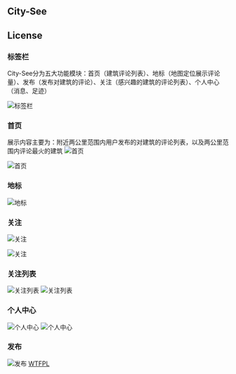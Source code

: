 ## City-See
## License
### 标签栏
City-See分为五大功能模块：首页（建筑评论列表）、地标（地图定位展示评论量）、发布（发布对建筑的评论）、关注（感兴趣的建筑的评论列表）、个人中心（消息、足迹）

![标签栏](https://raw.githubusercontent.com/git-hacker/City-See/master/Product/%E5%8E%9F%E5%9E%8B%E5%9B%BE/%E6%A0%87%E7%AD%BE%E6%A0%8F.png)
### 首页
展示内容主要为：附近两公里范围内用户发布的对建筑的评论列表，以及两公里范围内评论最火的建筑
![首页](https://raw.githubusercontent.com/git-hacker/City-See/master/Product/%E5%8E%9F%E5%9E%8B%E5%9B%BE/%E9%A6%96%E9%A1%B5.png)

![首页](https://raw.githubusercontent.com/git-hacker/City-See/master/Product/%E8%AE%BE%E8%AE%A1%E5%9B%BE/%E9%A6%96%E9%A1%B5.png)
### 地标
![地标](https://raw.githubusercontent.com/git-hacker/City-See/master/Product/%E5%8E%9F%E5%9E%8B%E5%9B%BE/%E5%9C%B0%E6%A0%87.png)
### 关注
![关注](https://raw.githubusercontent.com/git-hacker/City-See/master/Product/%E5%8E%9F%E5%9E%8B%E5%9B%BE/%E5%85%B3%E6%B3%A8.png)

![关注](https://raw.githubusercontent.com/git-hacker/City-See/master/Product/%E8%AE%BE%E8%AE%A1%E5%9B%BE/%E5%85%B3%E6%B3%A8.png)
### 关注列表
![关注列表](https://raw.githubusercontent.com/git-hacker/City-See/master/Product/%E5%8E%9F%E5%9E%8B%E5%9B%BE/%E5%85%B3%E6%B3%A8%E5%88%97%E8%A1%A8.png)
![关注列表](https://raw.githubusercontent.com/git-hacker/City-See/master/Product/%E8%AE%BE%E8%AE%A1%E5%9B%BE/%E5%85%B3%E6%B3%A8%E5%88%97%E8%A1%A8.png)
### 个人中心
![个人中心](https://raw.githubusercontent.com/git-hacker/City-See/master/Product/%E5%8E%9F%E5%9E%8B%E5%9B%BE/%E4%B8%AA%E4%BA%BA%E4%B8%AD%E5%BF%83.png)
![个人中心](https://raw.githubusercontent.com/git-hacker/City-See/master/Product/%E8%AE%BE%E8%AE%A1%E5%9B%BE/%E4%B8%AA%E4%BA%BA%E4%B8%AD%E5%BF%83.png)
### 发布
![发布](https://raw.githubusercontent.com/git-hacker/City-See/master/Product/%E8%AE%BE%E8%AE%A1%E5%9B%BE/%E5%8F%91%E5%B8%83.png)
[WTFPL](https://github.com/PomeloFoundation/Pomelo.EntityFrameworkCore.MySql/blob/master/LICENSE)
